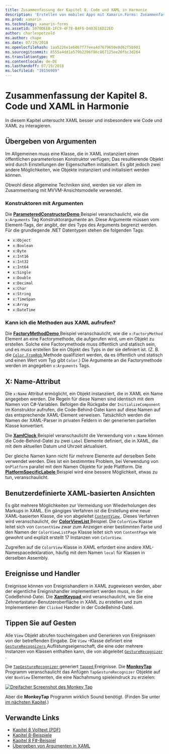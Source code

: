 ```yaml
---
title: Zusammenfassung der Kapitel 8. Code und XAML in Harmonie
description: 'Erstellen von mobilen Apps mit Xamarin.Forms: Zusammenfassung der Kapitel 8. Code und XAML in Harmonie'
ms.prod: xamarin
ms.technology: xamarin-forms
ms.assetid: 5970DEEB-1FC9-4F78-B4F6-D403E16D22ED
author: charlespetzold
ms.author: chape
ms.date: 07/19/2018
ms.openlocfilehash: 1aa5226e1e6867f77eea4d7679650e8d62f5b981
ms.sourcegitcommit: 8555a4dd1a579b2206f86c867125ee20fbc3d264
ms.translationtype: MT
ms.contentlocale: de-DE
ms.lasthandoff: 07/19/2018
ms.locfileid: "39156989"
---
```

# <a name="summary-of-chapter-8-code-and-xaml-in-harmony"></a>Zusammenfassung der Kapitel 8. Code und XAML in Harmonie

In diesem Kapitel untersucht XAML besser und insbesondere wie Code und XAML zu interagieren.

## <a name="passing-arguments"></a>Übergeben von Argumenten

Im Allgemeinen muss eine Klasse, die in XAML instanziiert einen öffentlichen parameterlosen Konstruktor verfügen; Das resultierende Objekt wird durch Einstellungen der Eigenschaften initialisiert. Es gibt jedoch zwei andere Möglichkeiten, wie Objekte instanziiert und initialisiert werden können.

Obwohl diese allgemeine Techniken sind, werden sie vor allem im Zusammenhang mit MVVM-Ansichtsmodelle verwendet.

### <a name="constructors-with-arguments"></a>Konstruktoren mit Argumenten

Die [ **ParameteredConstructorDemo** ](https://github.com/xamarin/xamarin-forms-book-samples/tree/master/Chapter08/ParameteredConstructorDemo) Beispiel veranschaulicht, wie die `x:Arguments` Tag Konstruktorargumente an. Diese Argumente müssen vom Element-Tags, der angibt, der des Typs des Arguments begrenzt werden. Für die grundlegende .NET Datentypen stehen die folgenden Tags:

- `x:Object`
- `x:Boolean`
- `x:Byte`
- `x:Int16`
- `x:Int32`
- `x:Int64`
- `x:Single`
- `x:Double`
- `x:Decimal`
- `x:Char`
- `x:String`
- `x:TimeSpan`
- `x:Array`
- `x:DateTime`

### <a name="can-i-call-methods-from-xaml"></a>Kann ich die Methoden aus XAML aufrufen?

Die [ **FactoryMethodDemo** ](https://github.com/xamarin/xamarin-forms-book-samples/tree/master/Chapter08/FactoryMethodDemo) Beispiel veranschaulicht, wie die `x:FactoryMethod` Element an eine Factorymethode, die aufgerufen wird, um ein Objekt zu erstellen. Solche eine Factorymethode muss öffentlich und statisch sein, und es muss erstellen Sie ein Objekt des Typs in der sie definiert ist. (Z. B. die [ `Color.FromRgb` ](xref:Xamarin.Forms.Color.FromRgb(System.Double,System.Double,System.Double)) Methode qualifiziert werden, da es öffentlich und statisch und einen Wert vom Typ gibt `Color`.) Die Argumente an die Factorymethode werden im angegeben `x:Arguments` Tags.

## <a name="the-xname-attribute"></a>X: Name-Attribut

Die `x:Name` Attribut ermöglicht, ein Objekt instanziiert, die in XAML ein Name angegeben werden. Die Regeln für diese Namen sind identisch mit dem Namen von C#-Variablen. Befolgen die Rückgabe der `InitializeComponent` im Konstruktor aufrufen, die Code-Behind-Datei kann auf diese Namen auf das entsprechende XAML-Element verweisen. Tatsächlich werden die Namen der XAML-Parser in privaten Feldern in der generierten partiellen Klasse konvertiert.

Die [ **XamlClock** ](https://github.com/xamarin/xamarin-forms-book-samples/tree/master/Chapter08/XamlClock) Beispiel veranschaulicht die Verwendung von `x:Name` können die Code-Behind-Datei zu zwei `Label` Elemente definiert, die in XAML, die mit dem aktuellen Datum und Uhrzeit aktualisiert.

Der gleiche Namen kann nicht für mehrere Elemente auf derselben Seite verwendet werden. Dies ist ein bestimmtes Problem, bei Verwendung von `OnPlatform` parallel mit dem Namen Objekte für jede Plattform. Die [ **PlatformSpecificLabele** ](https://github.com/xamarin/xamarin-forms-book-samples/tree/master/Chapter08/PlatformSpecificLabels) Beispiel wird eine bessere Möglichkeit, etwas zu tun, veranschaulicht.

## <a name="custom-xaml-based-views"></a>Benutzerdefinierte XAML-basierten Ansichten

Es gibt mehrere Möglichkeiten zur Vermeidung von Wiederholungen des Markups in XAML. Ein gängiges Verfahren ist die Erstellung eine neue XAML-basierten Klasse, die von abgeleitet [ `ContentView` ](xref:Xamarin.Forms.ContentView). Dieses Verfahren wird veranschaulicht, der [ **ColorViewList** ](https://github.com/xamarin/xamarin-forms-book-samples/tree/master/Chapter08/ColorViewList) Beispiel. Die `ColorView` Klasse leitet sich von `ContentView` zwar zum Anzeigen einer bestimmten Farbe und den Namen der `ColorViewListPage` Klasse leitet sich von `ContentPage` wie gewohnt und explizit erstellt 17 Instanzen von `ColorView`.

Zugreifen auf die `ColorView` Klasse in XAML erfordert eine andere XML-Namespacedeklaration, häufig mit dem Namen `local` für Klassen in derselben Assembly.

## <a name="events-and-handlers"></a>Ereignisse und Handler

Ereignisse können von Ereignishandlern in XAML zugewiesen werden, aber der eigentliche Ereignishandler implementiert werden muss, in der CodeBehind-Datei. Die [ **XamlKeypad** ](https://github.com/xamarin/xamarin-forms-book-samples/tree/master/Chapter08/XamlKeypad) wird veranschaulicht, wie Sie eine Zehnertastatur-Benutzeroberfläche in XAML zu erstellen und zum Implementieren der `Clicked` Handler in der CodeBehind-Datei.

## <a name="tap-gestures"></a>Tippen Sie auf Gesten

Alle `View` Objekt abrufen toucheingaben und Generieren von Ereignissen von der betreffenden Eingabe. Die `View` -Klasse definiert eine [ `GestureRecognizers` ](xref:Xamarin.Forms.View.GestureRecognizers) Auflistungseigenschaft, die eine oder mehrere Instanzen von Klassen enthalten kann, die von abgeleitet [ `GestureRecognizer` ](xref:Xamarin.Forms.GestureRecognizer).

Die [ `TapGestureRecognizer` ](xref:Xamarin.Forms.TapGestureRecognizer) generiert [ `Tapped` ](xref:Xamarin.Forms.TapGestureRecognizer.Tapped) Ereignisse. Die [ **MonkeyTap** ](https://github.com/xamarin/xamarin-forms-book-samples/tree/master/Chapter08/MonkeyTap) Programm veranschaulicht das Anfügen `TapGestureRecognizer` Objekte auf vier `BoxView` Elementen, die eine Nachahmung spieleindruck zu erzielen:

[![Dreifacher Screenshot des Monkey Tap](images/ch08fg07-small.png "Nachahmung Spiel")](images/ch08fg07-large.png#lightbox "Nachahmung-Spiel")

Aber die **MonkeyTap** Programm wirklich Sound benötigt. (Finden Sie unter [im nächsten Kapitel](chapter09.md).)

## <a name="related-links"></a>Verwandte Links

- [Kapitel 8 Volltext (PDF)](https://download.xamarin.com/developer/xamarin-forms-book/XamarinFormsBook-Ch08-Apr2016.pdf)
- [Kapitel 8-Beispiele](https://github.com/xamarin/xamarin-forms-book-samples/tree/master/Chapter08)
- [Kapitel 8 F#-Beispiel](https://github.com/xamarin/xamarin-forms-book-samples/tree/master/Chapter08/FS/XamlKeypad)
- [Übergeben von Argumenten in XAML](~/xamarin-forms/xaml/passing-arguments.md)
